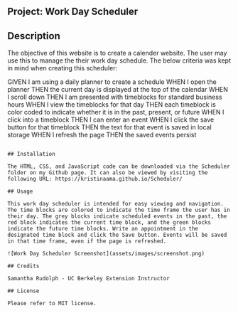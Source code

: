 ## Project: Work Day Scheduler

## Description

The objective of this website is to create a calender website. The user may use this to manage the their work day schedule. The below criteria was kept in mind when creating this scheduler:

GIVEN I am using a daily planner to create a schedule
WHEN I open the planner
THEN the current day is displayed at the top of the calendar
WHEN I scroll down
THEN I am presented with timeblocks for standard business hours
WHEN I view the timeblocks for that day
THEN each timeblock is color coded to indicate whether it is in the past, present, or future
WHEN I click into a timeblock
THEN I can enter an event
WHEN I click the save button for that timeblock
THEN the text for that event is saved in local storage
WHEN I refresh the page
THEN the saved events persist
```

## Installation

The HTML, CSS, and JavaScript code can be downloaded via the Scheduler folder on my Github page. It can also be viewed by visiting the following URL: https://kristinaama.github.io/Scheduler/

## Usage

This work day scheduler is intended for easy viewing and navigation. The time blocks are colored to indicate the time frame the user has in their day. The grey blocks indicate scheduled events in the past, the red block indicates the current time block, and the green blocks indicate the future time blocks. Write an appointment in the designated time block and click the Save button. Events will be saved in that time frame, even if the page is refreshed.

![Work Day Scheduler Screenshot](assets/images/screenshot.png)

## Credits

Samantha Rudolph - UC Berkeley Extension Instructor

## License

Please refer to MIT license.

